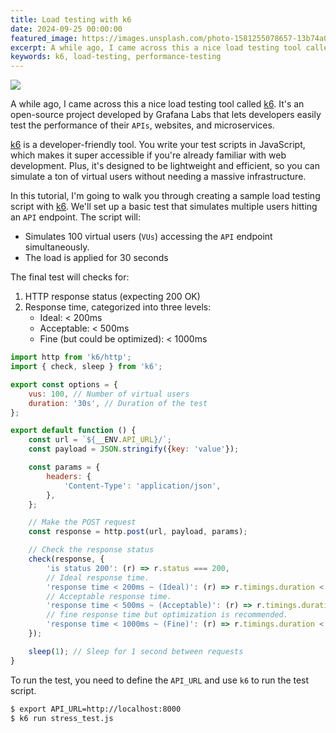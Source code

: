 ```yaml
---
title: Load testing with k6
date: 2024-09-25 00:00:00
featured_image: https://images.unsplash.com/photo-1581255078657-13b74a0690c6?q=90&fm=jpg&w=1000&fit=max
excerpt: A while ago, I came across this a nice load testing tool called k6. It's an open-source project developed by Grafana Labs that lets developers easily test the performance of their APIs, websites, and microservices.
keywords: k6, load-testing, performance-testing
---
```


![](https://images.unsplash.com/photo-1581255078657-13b74a0690c6?q=90&fm=jpg&w=1000&fit=max)

A while ago, I came across this a nice load testing tool called [k6](https://k6.io/). It's an open-source project developed by Grafana Labs that lets developers easily test the performance of their `APIs`, websites, and microservices.

[k6](https://k6.io/) is a developer-friendly tool. You write your test scripts in JavaScript, which makes it super accessible if you're already familiar with web development. Plus, it's designed to be lightweight and efficient, so you can simulate a ton of virtual users without needing a massive infrastructure.

In this tutorial, I'm going to walk you through creating a sample load testing script with [k6](https://k6.io/). We'll set up a basic test that simulates multiple users hitting an `API` endpoint. The script will:

- Simulates 100 virtual users (`VUs`) accessing the `API` endpoint simultaneously.
- The load is applied for 30 seconds

The final test will checks for:

1. HTTP response status (expecting 200 OK)
2. Response time, categorized into three levels:
    - Ideal: < 200ms
    - Acceptable: < 500ms
    - Fine (but could be optimized): < 1000ms

```js
import http from 'k6/http';
import { check, sleep } from 'k6';

export const options = {
    vus: 100, // Number of virtual users
    duration: '30s', // Duration of the test
};

export default function () {
    const url = `${__ENV.API_URL}/`;
    const payload = JSON.stringify({key: 'value'});

    const params = {
        headers: {
            'Content-Type': 'application/json',
        },
    };

    // Make the POST request
    const response = http.post(url, payload, params);

    // Check the response status
    check(response, {
        'is status 200': (r) => r.status === 200,
        // Ideal response time.
        'response time < 200ms ~ (Ideal)': (r) => r.timings.duration < 200,
        // Acceptable response time.
        'response time < 500ms ~ (Acceptable)': (r) => r.timings.duration < 500,
        // fine response time but optimization is recommended.
        'response time < 1000ms ~ (Fine)': (r) => r.timings.duration < 1000,
    });

    sleep(1); // Sleep for 1 second between requests
}
```

To run the test, you need to define the `API_URL` and use `k6` to run the test script.

```bash
$ export API_URL=http://localhost:8000
$ k6 run stress_test.js
```
